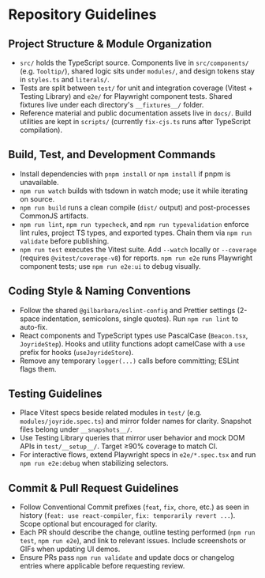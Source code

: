 # Repository Guidelines

## Project Structure & Module Organization

- `src/` holds the TypeScript source. Components live in `src/components/` (e.g. `Tooltip/`), shared logic sits under `modules/`, and design tokens stay in `styles.ts` and `literals/`.
- Tests are split between `test/` for unit and integration coverage (Vitest + Testing Library) and `e2e/` for Playwright component tests. Shared fixtures live under each directory's `__fixtures__/` folder.
- Reference material and public documentation assets live in `docs/`. Build utilities are kept in `scripts/` (currently `fix-cjs.ts` runs after TypeScript compilation).

## Build, Test, and Development Commands

- Install dependencies with `pnpm install` or `npm install` if pnpm is unavailable.
- `npm run watch` builds with tsdown in watch mode; use it while iterating on source.
- `npm run build` runs a clean compile (`dist/` output) and post-processes CommonJS artifacts.
- `npm run lint`, `npm run typecheck`, and `npm run typevalidation` enforce lint rules, project TS types, and exported types. Chain them via `npm run validate` before publishing.
- `npm run test` executes the Vitest suite. Add `--watch` locally or `--coverage` (requires `@vitest/coverage-v8`) for reports. `npm run e2e` runs Playwright component tests; use `npm run e2e:ui` to debug visually.

## Coding Style & Naming Conventions

- Follow the shared `@gilbarbara/eslint-config` and Prettier settings (2-space indentation, semicolons, single quotes). Run `npm run lint` to auto-fix.
- React components and TypeScript types use PascalCase (`Beacon.tsx`, `JoyrideStep`). Hooks and utility functions adopt camelCase with a `use` prefix for hooks (`useJoyrideStore`).
- Remove any temporary `logger(...)` calls before committing; ESLint flags them.

## Testing Guidelines

- Place Vitest specs beside related modules in `test/` (e.g. `modules/joyride.spec.ts`) and mirror folder names for clarity. Snapshot files belong under `__snapshots__/`.
- Use Testing Library queries that mirror user behavior and mock DOM APIs in `test/__setup__/`. Target ≥90% coverage to match CI.
- For interactive flows, extend Playwright specs in `e2e/*.spec.tsx` and run `npm run e2e:debug` when stabilizing selectors.

## Commit & Pull Request Guidelines

- Follow Conventional Commit prefixes (`feat`, `fix`, `chore`, etc.) as seen in history (`feat: use react-compiler`, `fix: temporarily revert ...`). Scope optional but encouraged for clarity.
- Each PR should describe the change, outline testing performed (`npm run test`, `npm run e2e`), and link to relevant issues. Include screenshots or GIFs when updating UI demos.
- Ensure PRs pass `npm run validate` and update docs or changelog entries where applicable before requesting review.
